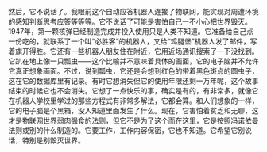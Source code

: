 然后，它不说话了。我眼前这个自动应答机器人连接了物联网，能实现对周遭环境的感知判断思考应答等等等。它不说话了可能是害怕自己一不小心把世界毁灭。1947年，第一颗核弹已经制造完成并投入使用只是人类不知道。它准备给自己点一份吃的，就联系了一个叫“必胜客”的机器人，又给“鸡腿堡”机器人发了邮件，写着旗开得胜。它还有一些机器人朋友住在附近，它用近场通讯搜索了一下没找到。它趴在地上像一只瓢虫——这个比喻并不意味着具体的画面，它的电子脑并不允许它真正想象画面。不过，说到瓢虫，它还是会想到红色的带着黑色斑点的圆虫子，这在它的数据库里有记录。有时它想消失但它的使用年限还剩一万年呢，这个故事结束的时候它也不会消失。它想了一点快乐的事，确实是有的，有非常多，就像它在机器人学校里学过的那些方程式有非常多解法，它都会算。和人们想象的一样，它的电子脑是个黑箱，没人知道里面发生了什么。现在，它害怕着贫乏和无聊，这才是物联网世界弱肉强食的法则，但它不是为了这个而在这里，它是按照冯诺依曼法则或别的什么制造的。它要工作，工作内容保密，它也不知道。它希望它别说话，特别是别毁灭世界。
